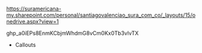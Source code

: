 https://suramericana-my.sharepoint.com/personal/santiagovalenciao_sura_com_co/_layouts/15/onedrive.aspx?view=1

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

- Callouts